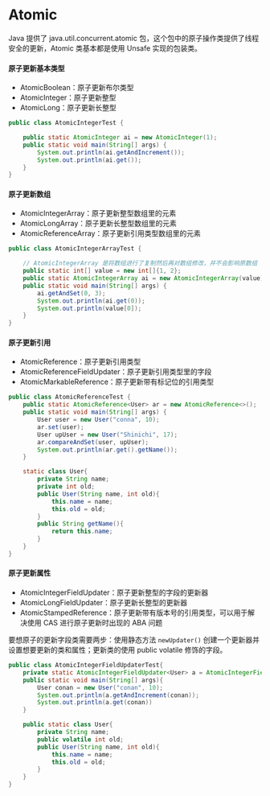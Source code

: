 # Atomic

Java 提供了 java.util.concurrent.atomic 包，这个包中的原子操作类提供了线程安全的更新，Atomic 类基本都是使用 Unsafe 实现的包装类。
#### 原子更新基本类型
- AtomicBoolean：原子更新布尔类型
- AtomicInteger：原子更新整型
- AtomicLong：原子更新长整型
```java
public class AtomicIntegerTest {

    public static AtomicInteger ai = new AtomicInteger(1);
    public static void main(String[] args) {
        System.out.println(ai.getAndIncrement());
        System.out.println(ai.get());
    }
}
```
#### 原子更新数组
- AtomicIntegerArray：原子更新整型数组里的元素
- AtomicLongArray：原子更新长整型数组里的元素
- AtomicReferenceArray：原子更新引用类型数组里的元素
```java
public class AtomicIntegerArrayTest {

    // AtomicIntegerArray 是将数组进行了复制然后再对数组修改，并不会影响原数组
    public static int[] value = new int[]{1, 2};
    public static AtomicIntegerArray ai = new AtomicIntegerArray(value);
    public static void main(String[] args) {
        ai.getAndSet(0, 3);
        System.out.println(ai.get(0));
        System.out.println(value[0]);
    }
}
```
#### 原子更新引用
- AtomicReference：原子更新引用类型
- AtomicReferenceFieldUpdater：原子更新引用类型里的字段
- AtomicMarkableReference：原子更新带有标记位的引用类型
```java
public class AtomicReferenceTest {
    public static AtomicReference<User> ar = new AtomicReference<>();
    public static void main(String[] args) {
        User user = new User("conna", 10);
        ar.set(user);
        User upUser = new User("Shinichi", 17);
        ar.compareAndSet(user, upUser);
        System.out.println(ar.get().getName());
    }

    static class User{
        private String name;
        private int old;
        public User(String name, int old){
            this.name = name;
            this.old = old;
        }
        public String getName(){
            return this.name;
        }
    }
}
```
#### 原子更新属性
- AtomicIntegerFieldUpdater：原子更新整型的字段的更新器
- AtomicLongFieldUpdater：原子更新长整型的更新器
- AtomicStampedReference：原子更新带有版本号的引用类型，可以用于解决使用 CAS 进行原子更新时出现的 ABA 问题

要想原子的更新字段类需要两步：使用静态方法 ```newUpdater()``` 创建一个更新器并设置想要更新的类和属性；更新类的使用 public volatile 修饰的字段。
```java
public class AtomicIntegerFieldUpdaterTest{
    private static AtomicIntegerFieldUpdater<User> a = AtomicIntegerFieldUpdater.newUpdater(User.class, "old");
    public static void main(String[] args){
        User conan = new User("conan", 10);
        System.out.println(a.getAndIncrement(conan));
        System.out.println(a.get(conan))
    }

    public static class User{
        private String name;
        public volatile int old;
        public User(String name, int old){
            this.name = name;
            this.old = old;
        }
    }
}
```
